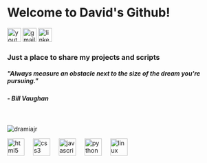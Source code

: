 <h1 align="left">Welcome to David's Github!</h1>

<div align="left">
  <a href="https://www.youtube.com/@EchoDRJ" target="_blank" style="text-decoration: none;"><img src="https://img.shields.io/static/v1?message=Youtube&logo=youtube&label=&color=FF0000&logoColor=white&labelColor=&style=for-the-badge" height="32" alt="youtube logo" /></a>
  <a href="mailto:davidramiajr@gmail.com" target="_blank" style="text-decoration: none;"><img src="https://img.shields.io/static/v1?message=Gmail&logo=gmail&label=&color=D14836&logoColor=white&labelColor=&style=for-the-badge" height="32" alt="gmail logo" /></a>
  <a href="https://www.linkedin.com/in/david-ramia-jr-a709b4309/" target="_blank" style="text-decoration: none;"><img src="https://img.shields.io/static/v1?message=LinkedIn&logo=linkedin&label=&color=0077B5&logoColor=white&labelColor=&style=for-the-badge" height="32" alt="linkedin logo" /></a>
  </div>

<h3 align="left">Just a place to share my projects and scripts</h3>
<h5 align="left">"Always measure an obstacle next to the size of the dream you're pursuing."</h5>
<h5>- Bill Vaughan</h5><br>

<p><img align="center" src="https://github-readme-stats.vercel.app/api/top-langs?username=dramiajr&show_icons=true&theme=tokyonight&hide_border=true&locale=en&layout=compact" alt="dramiajr" /></p>

<div align="left">
  <img src="https://cdn.jsdelivr.net/gh/devicons/devicon/icons/html5/html5-original.svg" height="40" alt="html5 logo"  />
  <img width="12" />
  <img src="https://cdn.jsdelivr.net/gh/devicons/devicon/icons/css3/css3-original.svg" height="40" alt="css3 logo"  />
  <img width="12" />
  <img src="https://cdn.jsdelivr.net/gh/devicons/devicon/icons/javascript/javascript-original.svg" height="40" alt="javascript logo"  />
  <img width="12" />
  <img src="https://cdn.jsdelivr.net/gh/devicons/devicon/icons/python/python-original.svg" height="40" alt="python logo"  />
  <img width="12" />
  <img src="https://cdn.jsdelivr.net/gh/devicons/devicon/icons/linux/linux-original.svg" height="40" alt="linux logo"  />
  <img width="12" />
</div>

